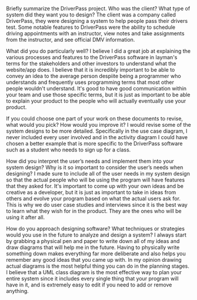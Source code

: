 Briefly summarize the DriverPass project. Who was the client? What type of system did they want you to design?
  The client was a company called DriverPass, they were designing a system to help people pass their drivers test. Some notable features to DriverPass were the ability to schedule driving appointments with an instructor, view notes and take assignments from the instructor, and see official DMV information.

What did you do particularly well?
  I believe I did a great job at explaining the various processes and features to the DriverPass software in layman's terms for the stakeholders and other investors to understand what the website/app does. I believe that it is incredibly important to be able to convey an idea to the average person despiite being a programmer who understands and frequently uses programming terms that most other people wouldn't understand. It's good to have good communication within your team and use those specific terms, but it is just as important to be able to explain your product to the people who will actually eventually use your product.

If you could choose one part of your work on these documents to revise, what would you pick? How would you improve it?
  I would revise some of the system designs to be more detailed. Specifically in the use case diagram, I never included every user involved and in the activity diagram I could have chosen a better example that is more specific to the DriverPass software such as a student who needs to sign up for a class.

How did you interpret the user’s needs and implement them into your system design? Why is it so important to consider the user’s needs when designing?
  I made sure to include all of the user needs in my system design so that the actual people who will be using the program will have features that they asked for. It's important to come up with your own ideas and be creative as a developer, but it is just as important to take in ideas from others and evolve your program based on what the actual users ask for. This is why we do user case studies and interviews since it is the best way to learn what they wish for in the product. They are the ones who will be using it after all.

How do you approach designing software? What techniques or strategies would you use in the future to analyze and design a system?
  I always start by grabbing a physical pen and paper to write down all of my ideas and draw diagrams that will help me in the future. Having to physically write something down makes everything far more deliberate and also helps you remember any good ideas that you came up with. In my opinion drawing actual diagrams is the most helpful thing you can do in the planning stages. I believe that a UML class diagram is the most effective way to plan your entire system since it includes every single thing that your program will have in it, and is extremely easy to edit if you need to add or remove anything.
